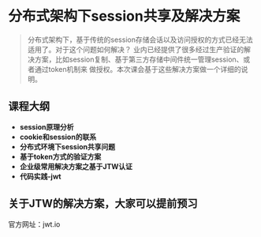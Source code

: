 # 分布式架构下session共享及解决方案

> 分布式架构下，基于传统的session存储会话以及访问授权的方式已经无法适用了。对于这个问题如何解决？
业内已经提供了很多经过生产验证的解决方案，比如session复制、基于第三方存储中间件统一管理session、或者通过token机制来
做授权。本次课会基于这些解决方案做一个详细的说明。

## 课程大纲
- **session原理分析**
- **cookie和session的联系**
- **分布式环境下session共享问题**
- **基于token方式的验证方案**
- **企业级常用解决方案之基于JTW认证**
- **代码实践-jwt**


## 关于JTW的解决方案，大家可以提前预习

官方网址：jwt.io
